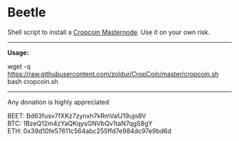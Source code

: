 # Beetle
Shell script to install a [Cropcoin Masternode](https://bitcointalk.org/index.php?topic=2863802.0). Use it on your own risk.  

***
<strong>Usage:</strong>  

wget -q https://raw.githubusercontent.com/zoldur/CropCoin/master/cropcoin.sh  
bash cropcoin.sh
***

  
Any donation is highly appreciated  

BEET: Bd63fusv7fXKz7zynxh7kRmVafJ19ujo8V  
BTC: 1BzeQ12m4zYaQKqysGNVbQv1taN7qgS8gY  
ETH: 0x39d10fe57611c564abc255ffd7e984dc97e9bd6d  
